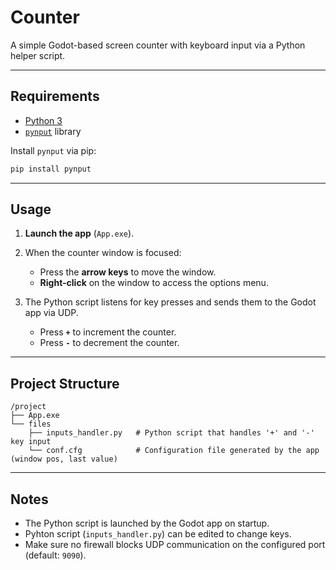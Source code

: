 # Counter

A simple Godot-based screen counter with keyboard input via a Python helper script.

---

## Requirements

- [Python 3](https://www.python.org/)
- [`pynput`](https://pypi.org/project/pynput/) library

Install `pynput` via pip:

```bash
pip install pynput
```

---

## Usage

1. **Launch the app** (`App.exe`).
2. When the counter window is focused:
   - Press the **arrow keys** to move the window.
   - **Right-click** on the window to access the options menu.

3. The Python script listens for key presses and sends them to the Godot app via UDP.
   - Press **`+`** to increment the counter.
   - Press **`-`** to decrement the counter.

---

## Project Structure

```
/project
├── App.exe
└── files
    ├── inputs_handler.py   # Python script that handles '+' and '-' key input
    └── conf.cfg            # Configuration file generated by the app (window pos, last value)
```

---

## Notes

- The Python script is launched by the Godot app on startup.
- Pyhton script (`inputs_handler.py`) can be edited to change keys.
- Make sure no firewall blocks UDP communication on the configured port (default: `9090`).
